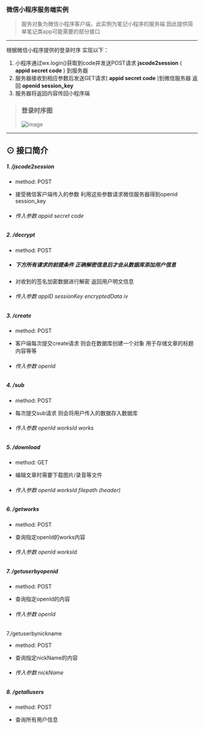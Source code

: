### 微信小程序服务端实例

> 服务对象为微信小程序客户端，此实例为笔记小程序的服务端 因此提供简单笔记类app可能需要的部分接口

---

根据微信小程序提供的登录时序 实现以下：

1. 小程序通过wx.login()获取到code并发送POST请求 **jscode2session** ( **appid secret code** ) 到服务器
2. 服务器接收到相应参数后发送GET请求( **appid secret code** )到微信服务器 返回 **openid session_key**
3. 服务器将返回内容传回小程序端

> ### 登录时序图
> ![image](https://mp.weixin.qq.com/debug/wxadoc/dev/image/login.png?t=2017127)

---

## ⊙ 接口简介

##### 1. /jscode2session

- method: POST

- 接受微信客户端传入的参数 利用这些参数请求微信服务器得到openid session_key

- ###### 传入参数 appid secret code

##### 2. /decrypt

- method: POST

- ##### 下方所有请求的前提条件 正确解密信息后才会从数据库添加用户信息

- 对收到的签名加密数据进行解密 返回用户明文信息

- ###### 传入参数 appID sessionKey encryptedData iv

##### 3. /create

- method: POST

- 客户端每次提交create请求 则会在数据库创建一个对象 用于存储文章的标题内容等等

- ###### 传入参数 openId

##### 4. /sub

- method: POST

- 每次提交sub请求 则会将用户传入的数据存入数据库

- ###### 传入参数 openId worksId works

##### 5. /download

- method: GET

- 编辑文章时需要下载图片/录音等文件

- ###### 传入参数 openId worksId filepath (header)

##### 6. /getworks

- method: POST

- 查询指定openId的works内容

- ###### 传入参数 openId worksId

##### 7. /getuserbyopenid

- method: POST

- 查询指定openId的内容

- ###### 传入参数 openId

7./getuserbynickname

- method: POST

- 查询指定nickName的内容

- ###### 传入参数 nickName

##### 8. /getallusers

- method: POST

- 查询所有用户信息